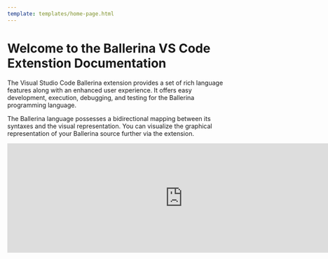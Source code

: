 ```yaml
---
template: templates/home-page.html 
---
```




<div class="container cHeaderTop cHomeContainer">
       <div class="row">
          <div class="col-sm-12 col-md-12 col-lg-12">
          <h1>Welcome to the Ballerina VS Code Extenstion Documentation</h1>
          </div>
          <div class="col-sm-12 col-md-6 col-lg-6">
             <p>The Visual Studio Code Ballerina extension provides a set of rich language features along with an enhanced user experience. It offers easy development, execution, debugging, and testing for the Ballerina programming language.</p> 
             <p>The Ballerina language possesses a bidirectional mapping between its syntaxes and the visual representation. You can visualize the graphical representation of your Ballerina source further via the extension.</p>
          </div>
          <div class="col-sm-12 col-md-6 col-lg-6">
            <iframe width="800" height="250" src="https://www.youtube.com/embed/65cXAAyeJX0" frameborder="0" allow="accelerometer; autoplay; encrypted-media; gyroscope; picture-in-picture" allowfullscreen></iframe>
          </div>
       </div>
</div>


